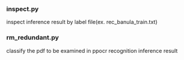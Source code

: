 ### inspect.py
inspect inference result by label file(ex. rec_banula_train.txt)  

### rm_redundant.py
classify the pdf to be examined in ppocr recognition inference result   